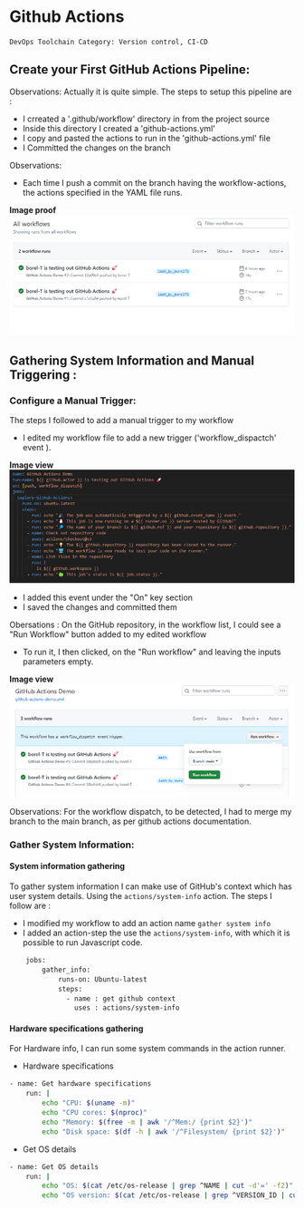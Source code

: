# Github Actions

```
DevOps Toolchain Category: Version control, CI-CD
```

## Create your First GitHub Actions Pipeline:

Observations: Actually it is quite simple. The steps to setup this pipeline are :

- I crreated a '.github/workflow' directory in from the project source
- Inside this directory I created a 'github-actions.yml'
- I copy and pasted the actions to run in the 'github-actions.yml' file
- I Committed the changes on the branch

Observations:

- Each time I push a commit on the branch having the workflow-actions, the actions specified in the YAML file runs.

**Image proof**
![Settings](assets/workflow-runs.png)

## Gathering System Information and Manual Triggering :

### Configure a Manual Trigger:

The steps I followed to add a manual trigger to my workflow

- I edited my workflow file to add a new trigger ('workflow_dispactch' event ).

**Image view**
![Settings](assets/workflow-dispatch.png)

- I added this event under the "On" key section
- I saved the changes and committed them

Obersations : On the GitHub repository, in the workflow list, I could see a "Run Workflow" button added to my edited workflow

- To run it, I then clicked, on the "Run workflow" and leaving the inputs parameters empty.

**Image view**
![Settings](assets/manual-run.png)

Observations: For the workflow dispatch, to be detected, I had to merge my branch to the main branch, as per github actions documentation.

### Gather System Information:

#### System information gathering

To gather system information I can make use of GitHub's context which has user system details. Using the `actions/system-info` action.
The steps I follow are :

- I modified my workflow to add an action name `gather system info`
- I added an action-step the use the `actions/system-info`, with which it is possible to run Javascript code.

```sh
    jobs:
        gather_info:
            runs-on: Ubuntu-latest
            steps:
              - name : get github context
                uses : actions/system-info
```

#### Hardware specifications gathering

For Hardware info, I can run some system commands in the action runner.

- Hardware specifications

```sh
- name: Get hardware specifications
    run: |
        echo "CPU: $(uname -m)"
        echo "CPU cores: $(nproc)"
        echo "Memory: $(free -m | awk '/^Mem:/ {print $2}')"
        echo "Disk space: $(df -h | awk '/^Filesystem/ {print $2}')"
```

- Get OS details

```sh
- name: Get OS details
    run: |
        echo "OS: $(cat /etc/os-release | grep ^NAME | cut -d'=' -f2)"
        echo "OS version: $(cat /etc/os-release | grep ^VERSION_ID | cut -d'=' -f2)"
```
